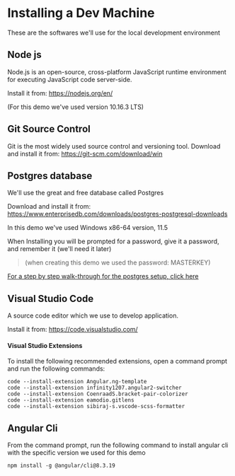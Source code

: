 # Installing a Dev Machine
These are the softwares we'll use for the local development environment

## Node js
Node.js is an open-source, cross-platform JavaScript runtime environment for executing JavaScript code server-side.

Install it from: https://nodejs.org/en/

(For this demo we've used version 10.16.3 LTS)

## Git Source Control
Git is the most widely used source control and versioning tool. 
Download and install it from:
https://git-scm.com/download/win

## Postgres database   
We'll use the great and free database called Postgres

Download and install it from:
https://www.enterprisedb.com/downloads/postgres-postgresql-downloads

In this demo we've used Windows x86-64 version, 11.5

When Installing you will be prompted for a password, give it a password, and remember it (we'll need it later)
> (when creating this demo we used the password: MASTERKEY)

[For a step by step walk-through for the postgres setup, click here](install-postgres-step-by-step.html)

## Visual Studio Code 
A source code editor which we use to develop application.

Install it from: https://code.visualstudio.com/

#### Visual Studio Extensions
To install the following recommended extensions, open a command prompt and run the following commands:
```
code --install-extension Angular.ng-template
code --install-extension infinity1207.angular2-switcher
code --install-extension CoenraadS.bracket-pair-colorizer
code --install-extension eamodio.gitlens
code --install-extension sibiraj-s.vscode-scss-formatter
```

## Angular Cli
From the command prompt, run the following command to install angular cli with the specific version we used for this demo
```
npm install -g @angular/cli@8.3.19
```